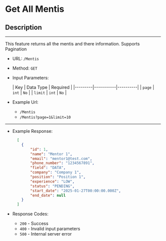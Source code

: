 # Get All Mentis

## Description

___
This feature returns all the mentis and there information. Supports Pagination

* URL: `/Mentis`
* Method: `GET`
* Input Parameters:

  | Key     | Data Type | Required |
            |---------|-----------|----------|
  | `page`  | `int`     | `No`     |
  | `limit` | `int`     | `No`     |

* Example Url:
    * `/Mentis`
    * `/Mentis?page=1&limit=10`

___

* Example Response:

    ```json
      [
        {
            "id": 1,
            "name": "Mentor 1",
            "email": "mentor1@test.com",
            "phone_number": "1234567891",
            "field": "DATA",
            "company": "Company 1",
            "position": "Position 1",
            "experience": "LOW",
            "status": "PENDING",
            "start_date": "2025-01-27T00:00:00.000Z",
            "end_date": null
        }
      ]
    ```

* Response Codes:
    * `200` - Success
    * `400` - Invalid input parameters
    * `500` - Internal server error

